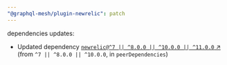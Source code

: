 ```yaml
---
"@graphql-mesh/plugin-newrelic": patch
---
```

dependencies updates:
  - Updated dependency [`newrelic@^7 || ^8.0.0 || ^10.0.0 || ^11.0.0` ↗︎](https://www.npmjs.com/package/newrelic/v/7.0.0) (from `^7 || ^8.0.0 || ^10.0.0`, in `peerDependencies`)
